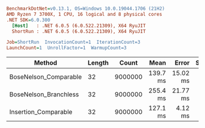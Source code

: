 ``` ini

BenchmarkDotNet=v0.13.1, OS=Windows 10.0.19044.1706 (21H2)
AMD Ryzen 7 3700X, 1 CPU, 16 logical and 8 physical cores
.NET SDK=6.0.300
  [Host]   : .NET 6.0.5 (6.0.522.21309), X64 RyuJIT
  ShortRun : .NET 6.0.5 (6.0.522.21309), X64 RyuJIT

Job=ShortRun  InvocationCount=1  IterationCount=3  
LaunchCount=1  UnrollFactor=1  WarmupCount=3  

```
|                Method | Length |   Count |     Mean |    Error |  StdDev |
|---------------------- |------- |-------- |---------:|---------:|--------:|
| BoseNelson_Comparable |     32 | 9000000 | 139.7 ms | 15.02 ms | 0.82 ms |
| BoseNelson_Branchless |     32 | 9000000 | 255.4 ms | 21.77 ms | 1.19 ms |
|  Insertion_Comparable |     32 | 9000000 | 127.1 ms |  4.12 ms | 0.23 ms |
